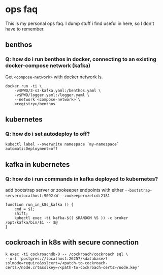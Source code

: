 # ops faq

This is my personal ops faq. I dump stuff i find useful in here, so I don't have to remember.

## benthos

### Q: how do i run benthos in docker, connecting to an existing docker-compose network (kafka)
Get `<compose-network>` with docker network ls.

```
docker run -ti \
	-v$PWD/3-s3-kafka.yaml:/benthos.yaml \
	-v$PWD/logger.yaml:/logger.yaml \
	--network <compose-network> \
	<registry>/benthos
```

## kubernetes

### Q: how do i set autodeploy to off?

```
kubectl label --overwrite namespace `my-namespace` automaticDeployment=off
```

## kafka in kubernetes

### Q: how do i run commands in kafka deployed to kubernetes?

add bootstrap server or zookeeper endpoints with either `--bootstrap-server=localhost:9092` or `--zookeeper=zetcd:2181`

	function run_in_k8s_kafka () {
		cmd = $1;
		shift;
		kubectl exec -ti kafka-$(( $RANDOM %5 )) -c broker /opt/kafka/bin/$1 -- $@
	}

## cockroach in k8s with secure connection

    k exec -ti cockroachdb-0 -- /cockroach/cockroach sql \
    --url 'postgres://localhost:26257/<database>?sslmode=require&sslcert=/<patch-to-cockroach-certs>/node.crt&sslkey=/<path-to-cockroach-certs>/node.key'
